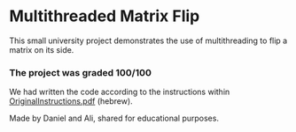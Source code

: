 # Multithreaded Matrix Flip
This small university project demonstrates the use of multithreading to flip a matrix on its side.

### The project was graded 100/100

We had written the code according to the instructions within [OriginalInstructions.pdf](https://github.com/Daniel-Himself/Flip-Matrix-with-pthreads/files/8341484/OriginalInstructions.pdf) (hebrew).

Made by Daniel and Ali, shared for educational purposes.
